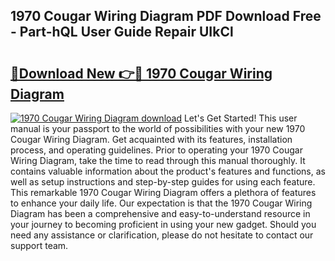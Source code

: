 ## 1970 Cougar Wiring Diagram PDF Download Free - Part-hQL User Guide Repair UIkCl

# <h2><a href="http://dfjsokp.blite.top/?on=1970+Cougar+Wiring+Diagram">🔗Download New 👉🔴 1970 Cougar Wiring Diagram</a></h2>

[![1970 Cougar Wiring Diagram download](https://i.imgur.com/lujVjoI.png)](http://dfjsokp.blite.top/?on=1970+Cougar+Wiring+Diagram)
Let's Get Started! This user manual is your passport to the world of possibilities with your new 1970 Cougar Wiring Diagram. Get acquainted with its features, installation process, and operating guidelines. Prior to operating your 1970 Cougar Wiring Diagram, take the time to read through this manual thoroughly. It contains valuable information about the product's features and functions, as well as setup instructions and step-by-step guides for using each feature. This remarkable 1970 Cougar Wiring Diagram offers a plethora of features to enhance your daily life. Our expectation is that the 1970 Cougar Wiring Diagram has been a comprehensive and easy-to-understand resource in your journey to becoming proficient in using your new gadget. Should you need any assistance or clarification, please do not hesitate to contact our support team.
